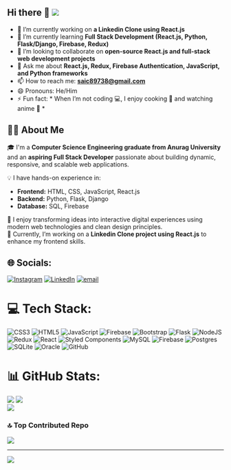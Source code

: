 ## Hi there 👋  [![](https://visitcount.itsvg.in/api?id=saicharanjanagama&icon=0&color=0)](https://visitcount.itsvg.in)

- 🔭 I’m currently working on **a Linkedin Clone using React.js**
- 🌱 I’m currently learning **Full Stack Development (React.js, Python, Flask/Django, Firebase, Redux)**
- 👯 I’m looking to collaborate on **open-source React.js and full-stack web development projects**
- 💬 Ask me about **React.js, Redux, Firebase Authentication, JavaScript, and Python frameworks**
- 📫 How to reach me: **saic89738@gmail.com**
- 😄 Pronouns: He/Him
- ⚡ Fun fact: * When I’m not coding 💻, I enjoy cooking 🍳 and watching anime 🎌 *

## 👨‍💻 About Me
🎓 I'm a **Computer Science Engineering graduate from Anurag University** and an **aspiring Full Stack Developer** passionate about building dynamic, responsive, and scalable web applications.

💡 I have hands-on experience in:
- **Frontend:** HTML, CSS, JavaScript, React.js  
- **Backend:** Python, Flask, Django  
- **Database:** SQL, Firebase  

🚀 I enjoy transforming ideas into interactive digital experiences using modern web technologies and clean design principles.  
🌱 Currently, I’m working on a **Linkedin Clone project using React.js** to enhance my frontend skills.

## 🌐 Socials:
[![Instagram](https://img.shields.io/badge/Instagram-%23E4405F.svg?logo=Instagram&logoColor=white)](https://instagram.com/sai_.charan__) [![LinkedIn](https://img.shields.io/badge/LinkedIn-%230077B5.svg?logo=linkedin&logoColor=white)](https://linkedin.com/in/saicharanjanagama) [![email](https://img.shields.io/badge/Email-D14836?logo=gmail&logoColor=white)](mailto:saic89738@gmail.com) 

# 💻 Tech Stack:
![CSS3](https://img.shields.io/badge/css3-%231572B6.svg?style=for-the-badge&logo=css3&logoColor=white) ![HTML5](https://img.shields.io/badge/html5-%23E34F26.svg?style=for-the-badge&logo=html5&logoColor=white) ![JavaScript](https://img.shields.io/badge/javascript-%23323330.svg?style=for-the-badge&logo=javascript&logoColor=%23F7DF1E) ![Firebase](https://img.shields.io/badge/firebase-%23039BE5.svg?style=for-the-badge&logo=firebase) ![Bootstrap](https://img.shields.io/badge/bootstrap-%238511FA.svg?style=for-the-badge&logo=bootstrap&logoColor=white) ![Flask](https://img.shields.io/badge/flask-%23000.svg?style=for-the-badge&logo=flask&logoColor=white) ![NodeJS](https://img.shields.io/badge/node.js-6DA55F?style=for-the-badge&logo=node.js&logoColor=white) ![Redux](https://img.shields.io/badge/redux-%23593d88.svg?style=for-the-badge&logo=redux&logoColor=white) ![React](https://img.shields.io/badge/react-%2320232a.svg?style=for-the-badge&logo=react&logoColor=%2361DAFB) ![Styled Components](https://img.shields.io/badge/styled--components-DB7093?style=for-the-badge&logo=styled-components&logoColor=white) ![MySQL](https://img.shields.io/badge/mysql-4479A1.svg?style=for-the-badge&logo=mysql&logoColor=white) ![Firebase](https://img.shields.io/badge/firebase-a08021?style=for-the-badge&logo=firebase&logoColor=ffcd34) ![Postgres](https://img.shields.io/badge/postgres-%23316192.svg?style=for-the-badge&logo=postgresql&logoColor=white) ![SQLite](https://img.shields.io/badge/sqlite-%2307405e.svg?style=for-the-badge&logo=sqlite&logoColor=white) ![Oracle](https://img.shields.io/badge/Oracle-F80000?style=for-the-badge&logo=oracle&logoColor=white) ![GitHub](https://img.shields.io/badge/github-%23121011.svg?style=for-the-badge&logo=github&logoColor=white)

# 📊 GitHub Stats:
![](https://github-readme-stats.vercel.app/api?username=saicharanjanagama&theme=swift&hide_border=false&include_all_commits=true&count_private=false)
![](https://nirzak-streak-stats.vercel.app/?user=saicharanjanagama&theme=swift&hide_border=false)<br/>
![](https://github-readme-stats.vercel.app/api/top-langs/?username=saicharanjanagama&theme=swift&hide_border=false&include_all_commits=true&count_private=false&layout=compact)

### 🔝 Top Contributed Repo
![](https://github-contributor-stats.vercel.app/api?username=saicharanjanagama&limit=5&theme=dark&combine_all_yearly_contributions=true)

---
[![](https://visitcount.itsvg.in/api?id=saicharanjanagama&icon=0&color=0)](https://visitcount.itsvg.in)

<!-- Proudly created with GPRM ( https://gprm.itsvg.in ) -->
